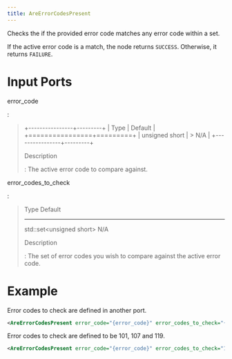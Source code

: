 ```yaml
---
title: AreErrorCodesPresent
---
```


Checks the if the provided error code matches any error code within a set.

If the active error code is a match, the node returns `SUCCESS`. Otherwise, it returns `FAILURE`.

# Input Ports

error_code

:   

> +----------------+---------+
> | Type           | Default |
> +================+=========+
> | unsigned short | > N/A   |
> +----------------+---------+
>
> Description
>
> :   The active error code to compare against.

error_codes_to_check

:   

>   Type                         Default
>   ---------------------------- ---------
>   std::set\<unsigned short\>   N/A
>
> Description
>
> :   The set of error codes you wish to compare against the active error code.

# Example

Error codes to check are defined in another port.

``` xml
<AreErrorCodesPresent error_code="{error_code}" error_codes_to_check="{error_codes_to_check}"/>
```

Error codes to check are defined to be 101, 107 and 119.

``` xml
<AreErrorCodesPresent error_code="{error_code}" error_codes_to_check="101,107,119"/>
```
